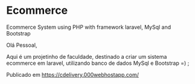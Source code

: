 # Ecommerce
Ecommerce System using PHP with framework laravel, MySql and Bootstrap


Olá Pessoal,

Aqui é um projetinho de faculdade, destinado a criar um sistema ecommerce em laravel, utilizando banco de dados MySql e Bootstrap =) ;

Publicado em https://cdelivery.000webhostapp.com/
